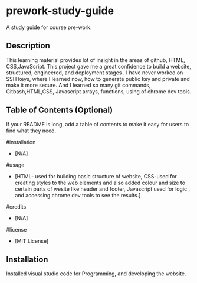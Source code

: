 # prework-study-guide
A study guide for course pre-work.

## Description

This learning material provides lot of insight in the areas of github, HTML, CSS,JavaScript.
This project gave me a great confidence to build a website, structured, engineered, and deployment stages .
I have never worked on SSH keys, where I learned now, how to generate public key and private and make it more secure.
And I learned so many git commands, Gitbash,HTML,CSS, Javascript arrays, functions, using of chrome dev tools.


## Table of Contents (Optional)

If your README is long, add a table of contents to make it easy for users to find what they need.

#installation

- [N/A]

#usage
- [HTML- used for building basic structure of website, CSS-used for creating styles to the web elements and also added colour and size to certain parts of wesite like header and footer, Javascript used for logic , and accessing chrome dev tools to see the results.]

#credits
- [N/A]

#license
- [MIT License]

## Installation

Installed visual studio code for Programming, and developing the website.





